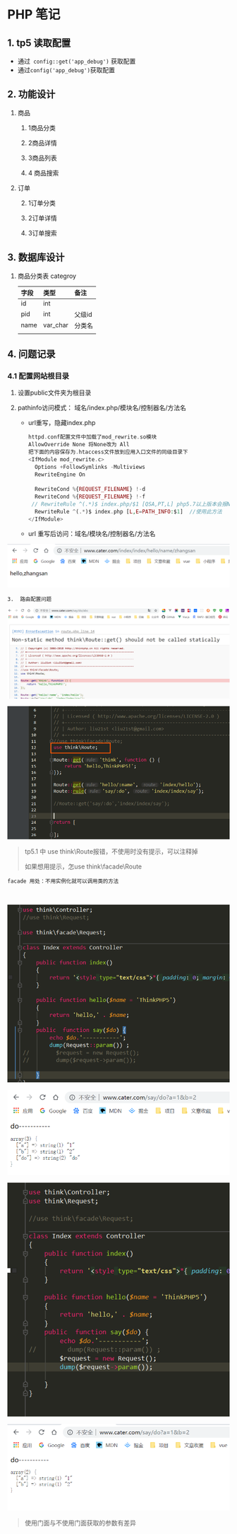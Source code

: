 # PHP 笔记

## 1.  tp5 读取配置

-  通过` config::get('app_debug')` 获取配置
- 通过`config('app_debug')`获取配置

## 2. 功能设计

1. 商品

   1. 1商品分类

   1. 2商品详情

   1. 3商品列表

   1. 4 商品搜索

2. 订单

   2. 1订单分类

   2. 2订单详情

   2. 3订单搜索

## 3. 数据库设计

1. 商品分类表  categroy

   | 字段 | 类型     | 备注   |
   | ---- | -------- | ------ |
   | id   | int      |        |
   | pid  | int      | 父级id |
   | name | var_char | 分类名 |
   |      |          |        |

   

## 4. 问题记录

### 4.1 配置网站根目录

  1. 设置public文件夹为根目录

  2. pathinfo访问模式： 域名/index.php/模块名/控制器名/方法名

     - url重写，隐藏index.php

       ```php
       httpd.conf配置文件中加载了mod_rewrite.so模块
       AllowOverride None 将None改为 All
       把下面的内容保存为.htaccess文件放到应用入口文件的同级目录下
       <IfModule mod_rewrite.c>
         Options +FollowSymlinks -Multiviews
         RewriteEngine On
       
         RewriteCond %{REQUEST_FILENAME} !-d
         RewriteCond %{REQUEST_FILENAME} !-f
        // RewriteRule ^(.*)$ index.php/$1 [QSA,PT,L] php5.7以上版本会报No input file specified.
         RewriteRule ^(.*)$ index.php [L,E=PATH_INFO:$1]  //使用此方法
       </IfModule>
       ```

     - url 重写后访问：域名/模块名/控制器名/方法名

![](./img/url.png)

   	3.  路由配置问题

![](./img/route-2.png)

![](./img/route-1.png)

> tp5.1 中 use think\Route报错，不使用时没有提示，可以注释掉
>
> 如果想用提示，怎use think\facade\Route

```
facade 用处：不用实例化就可以调用类的方法

 
```

![](./img/使用门面.png)



![](./img/使用门面-1.png)






![](./img\不使用门面.png)





![](./img\不使用门面-1.png)



> 使用门面与不使用门面获取的参数有差异
